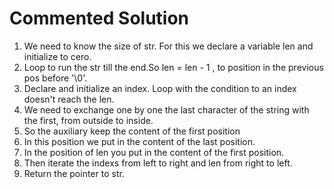 # Commented Solution

1. We need to know the size of str. For this we declare a variable len and initialize to cero.
2. Loop to run the str till the end.So len = len - 1 , to position in the previous pos before '\0'.
3. Declare and initialize an index. Loop with the condition to an index doesn't reach the len.
4. We need to exchange one by one the last character of the string with the first, from outside to inside.
5. So the auxiliary keep the content of the first position  
6. In this position we put in the content of the last position.
8. In the position of len you put in the content of the first position.
9. Then iterate the indexs from left to right and len from right to left.
10. Return the pointer to str.
